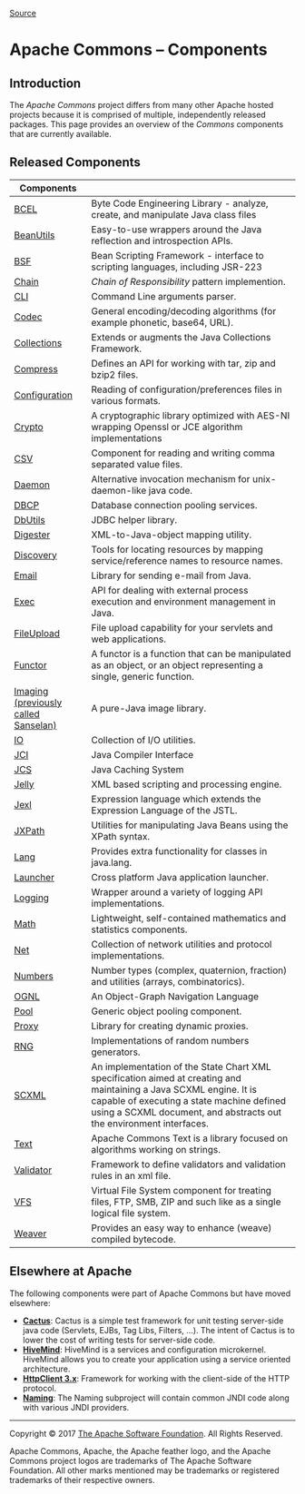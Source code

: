 
[Source](http://commons.apache.org/components.html "Permalink to Apache Commons – Components")

# Apache Commons – Components

## Introduction

The _Apache Commons_ project differs from many other Apache hosted projects because it is comprised of multiple, independently released packages. This page provides an overview of the _Commons_ components that are currently available.

## Released Components

|  Components |   |  
|  ---- |  ---- |
|  [BCEL][79] |  Byte Code Engineering Library - analyze, create, and manipulate Java class files |
|  [BeanUtils][80] |  Easy-to-use wrappers around the Java reflection and introspection APIs. |  
|  [BSF][81] |  Bean Scripting Framework - interface to scripting languages, including JSR-223 |  
|  [Chain][82] |  _Chain of Responsibility_ pattern implemention. |  
|  [CLI][83] |  Command Line arguments parser. |  
|  [Codec][84] |  General encoding/decoding algorithms (for example phonetic, base64, URL). |  
|  [Collections][85] |  Extends or augments the Java Collections Framework. |  
|  [Compress][86] |  Defines an API for working with tar, zip and bzip2 files. |  
|  [Configuration][87] |  Reading of configuration/preferences files in various formats. |  
|  [Crypto][88] |  A cryptographic library optimized with AES-NI wrapping Openssl or JCE algorithm implementations |  
|  [CSV][89] |  Component for reading and writing comma separated value files. |  
|  [Daemon][90] |  Alternative invocation mechanism for unix-daemon-like java code. |  
|  [DBCP][91] |  Database connection pooling services. |  
|  [DbUtils][92] |  JDBC helper library. |  
|  [Digester][93] |  XML-to-Java-object mapping utility. |  
|  [Discovery][94] |  Tools for locating resources by mapping service/reference names to resource names. |  
|  [Email][95] |  Library for sending e-mail from Java. |  
|  [Exec][96] |  API for dealing with external process execution and environment management in Java. |  
|  [FileUpload][97] |  File upload capability for your servlets and web applications. |  
|  [Functor][98] |  A functor is a function that can be manipulated as an object, or an object representing a single, generic function. |  
|  [Imaging (previously called Sanselan)][99] |  A pure-Java image library. |  
|  [IO][100] |  Collection of I/O utilities. |  
|  [JCI][101] |  Java Compiler Interface |  
|  [JCS][102] |  Java Caching System |  
|  [Jelly][103] |  XML based scripting and processing engine. |  
|  [Jexl][104] |  Expression language which extends the Expression Language of the JSTL. |  
|  [JXPath][105] |  Utilities for manipulating Java Beans using the XPath syntax. |  
|  [Lang][106] |  Provides extra functionality for classes in java.lang. |  
|  [Launcher][107] |  Cross platform Java application launcher. |  
|  [Logging][108] |  Wrapper around a variety of logging API implementations. |  
|  [Math][109] |  Lightweight, self-contained mathematics and statistics components. |  
|  [Net][110] |  Collection of network utilities and protocol implementations. |  
|  [Numbers][111] |  Number types (complex, quaternion, fraction) and utilities (arrays, combinatorics). |  
|  [OGNL][112] |  An Object-Graph Navigation Language |  
|  [Pool][113] |  Generic object pooling component. |  
|  [Proxy][114] |  Library for creating dynamic proxies. |  
|  [RNG][115] |  Implementations of random numbers generators. |  
|  [SCXML][116] |  An implementation of the State Chart XML specification aimed at creating and maintaining a Java SCXML engine. It is capable of executing a state machine defined using a SCXML document, and abstracts out the environment interfaces. |  
|  [Text][117] |  Apache Commons Text is a library focused on algorithms working on strings. |  
|  [Validator][118] |  Framework to define validators and validation rules in an xml file. |  
|  [VFS][119] |  Virtual File System component for treating files, FTP, SMB, ZIP and such like as a single logical file system. |  
|  [Weaver][120] |  Provides an easy way to enhance (weave) compiled bytecode. |

## Elsewhere at Apache

The following components were part of Apache Commons but have moved elsewhere:

* [**Cactus**][121]: Cactus is a simple test framework for unit testing server-side java code (Servlets, EJBs, Tag Libs, Filters, ...). The intent of Cactus is to lower the cost of writing tests for server-side code.
* [**HiveMind**][122]: HiveMind is a services and configuration microkernel. HiveMind allows you to create your application using a service oriented architecture.
* [**HttpClient 3.x**][123]: Framework for working with the client-side of the HTTP protocol.
* [**Naming**][124]: The Naming subproject will contain common JNDI code along with various JNDI providers.

 ------

Copyright © 2017 [The Apache Software Foundation][125]. All Rights Reserved.

Apache Commons, Apache, the Apache feather logo, and the Apache Commons project logos are trademarks of The Apache Software Foundation. All other marks mentioned may be trademarks or registered trademarks of their respective owners.

[1]: http://commons.apache.org/images/commons-logo.png
[2]: http://commons.apache.org/ "Apache Commons logo"
[3]: http://commons.apache.org/
[4]: http://commons.apache.org/components.html "Components"
[5]: http://commons.apache.org/sandbox.html "Sandbox"
[6]: http://commons.apache.org/dormant.html "Dormant"
[7]: http://www.apachecon.com/ "ApacheCon"
[8]: http://www.apache.org "Apache"
[9]: http://commons.apache.org/index.html "Home"
[10]: http://www.apache.org/licenses/ "License"
[11]: http://commons.apache.org/mail-lists.html "Mailing Lists"
[12]: http://commons.apache.org/team-list.html "PMC"
[13]: http://commons.apache.org/bcel/ "BCEL"
[14]: http://commons.apache.org/beanutils/ "Beanutils"
[15]: http://commons.apache.org/bsf/ "BSF"
[16]: http://commons.apache.org/chain/ "Chain"
[17]: http://commons.apache.org/cli/ "CLI"
[18]: http://commons.apache.org/codec/ "Codec"
[19]: http://commons.apache.org/collections/ "Collections"
[20]: http://commons.apache.org/compress/ "Compress"
[21]: http://commons.apache.org/configuration/ "Configuration"
[22]: http://commons.apache.org/crypto/ "Crypto"
[23]: http://commons.apache.org/csv/ "CSV"
[24]: http://commons.apache.org/daemon/ "Daemon"
[25]: http://commons.apache.org/dbcp/ "DBCP"
[26]: http://commons.apache.org/dbutils/ "DbUtils"
[27]: http://commons.apache.org/digester/ "Digester"
[28]: http://commons.apache.org/discovery/ "Discovery"
[29]: http://commons.apache.org/email/ "Email"
[30]: http://commons.apache.org/exec/ "Exec"
[31]: http://commons.apache.org/fileupload/ "FileUpload"
[32]: http://commons.apache.org/functor/ "Functor"
[33]: http://commons.apache.org/imaging/ "Imaging (Sanselan)"
[34]: http://commons.apache.org/io/ "IO"
[35]: http://commons.apache.org/jci/ "JCI"
[36]: http://commons.apache.org/jcs/ "JCS"
[37]: http://commons.apache.org/jelly/ "Jelly"
[38]: http://commons.apache.org/jexl/ "Jexl"
[39]: http://commons.apache.org/jxpath/ "JXPath"
[40]: http://commons.apache.org/lang/ "Lang"
[41]: http://commons.apache.org/launcher/ "Launcher"
[42]: http://commons.apache.org/logging/ "Logging"
[43]: http://commons.apache.org/math/ "Math"
[44]: http://commons.apache.org/net/ "Net"
[45]: http://commons.apache.org/numbers/ "Numbers"
[46]: http://commons.apache.org/ognl/ "OGNL"
[47]: http://commons.apache.org/pool/ "Pool"
[48]: http://commons.apache.org/proxy/ "Proxy"
[49]: http://commons.apache.org/rng/ "RNG"
[50]: http://commons.apache.org/scxml/ "SCXML"
[51]: http://commons.apache.org/text/ "Text"
[52]: http://commons.apache.org/validator/ "Validator"
[53]: http://commons.apache.org/vfs/ "VFS"
[54]: http://commons.apache.org/sandbox/weaver/ "Weaver"
[55]: http://commons.apache.org/downloads/index.html "Releases"
[56]: http://commons.apache.org/svninfo.html "General Information"
[57]: http://svn.apache.org/viewvc/commons/proper/ "Components"
[58]: http://svn.apache.org/viewvc/commons/sandbox/ "Sandbox"
[59]: http://svn.apache.org/viewvc/commons/dormant/ "Dormant"
[60]: http://commons.apache.org/security.html "Security"
[61]: http://commons.apache.org/volunteering.html "Volunteering"
[62]: http://commons.apache.org/patches.html "Contributing Patches"
[63]: http://commons.apache.org/building.html "Building Components"
[64]: http://commons.apache.org/commons-parent-pom.html "Commons Parent Pom"
[65]: http://commons.apache.org/build-plugin/index.html "Commons Build Plugin"
[66]: http://commons.apache.org/site-publish.html "Site Publication"
[67]: http://commons.apache.org/releases/index.html "Releasing Components"
[68]: http://wiki.apache.org/commons/FrontPage "Wiki"
[69]: http://www.apache.org/foundation/how-it-works.html "How the ASF works"
[70]: http://www.apache.org/foundation/getinvolved.html "Get Involved"
[71]: http://www.apache.org/dev/ "Developer Resources"
[72]: http://www.apache.org/foundation/policies/conduct.html "Code of Conduct"
[73]: http://www.apache.org/foundation/sponsorship.html "Sponsorship"
[74]: http://www.apache.org/foundation/thanks.html "Thanks"
[75]: http://www.apache.org/events/current-event-125x125.png
[76]: http://www.apache.org/events/current-event.html "ApacheCon"
[77]: http://maven.apache.org/images/logos/maven-feather.png
[78]: http://maven.apache.org/ "Maven"
[79]: http://commons.apache.org/bcel/
[80]: http://commons.apache.org/beanutils/
[81]: http://commons.apache.org/bsf/
[82]: http://commons.apache.org/chain/
[83]: http://commons.apache.org/cli/
[84]: http://commons.apache.org/codec/
[85]: http://commons.apache.org/collections/
[86]: http://commons.apache.org/compress/
[87]: http://commons.apache.org/configuration/
[88]: http://commons.apache.org/crypto/
[89]: http://commons.apache.org/csv/
[90]: http://commons.apache.org/daemon/
[91]: http://commons.apache.org/dbcp/
[92]: http://commons.apache.org/dbutils/
[93]: http://commons.apache.org/digester/
[94]: http://commons.apache.org/discovery/
[95]: http://commons.apache.org/email/
[96]: http://commons.apache.org/exec/
[97]: http://commons.apache.org/fileupload/
[98]: http://commons.apache.org/functor/
[99]: http://commons.apache.org/imaging/
[100]: http://commons.apache.org/io/
[101]: http://commons.apache.org/jci/
[102]: http://commons.apache.org/jcs/
[103]: http://commons.apache.org/jelly/
[104]: http://commons.apache.org/jexl/
[105]: http://commons.apache.org/jxpath/
[106]: http://commons.apache.org/lang/
[107]: http://commons.apache.org/launcher/
[108]: http://commons.apache.org/logging/
[109]: http://commons.apache.org/math/
[110]: http://commons.apache.org/net/
[111]: http://commons.apache.org/numbers/
[112]: http://commons.apache.org/ognl/
[113]: http://commons.apache.org/pool/
[114]: http://commons.apache.org/proxy/
[115]: http://commons.apache.org/rng/
[116]: http://commons.apache.org/scxml/
[117]: http://commons.apache.org/text/
[118]: http://commons.apache.org/validator/
[119]: http://commons.apache.org/vfs/
[120]: http://commons.apache.org/weaver/
[121]: http://jakarta.apache.org/cactus/
[122]: http://hivemind.apache.org/
[123]: http://hc.apache.org/httpclient-3.x/
[124]: http://directory.apache.org/
[125]: https://www.apache.org/
